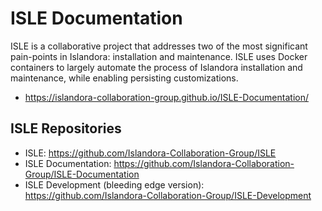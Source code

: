# ISLE Documentation

ISLE is a collaborative project that addresses two of the most significant pain-points in Islandora: installation and maintenance. ISLE uses Docker containers to largely automate the process of Islandora installation and maintenance, while enabling persisting customizations.

* https://islandora-collaboration-group.github.io/ISLE-Documentation/

## ISLE Repositories
* ISLE: https://github.com/Islandora-Collaboration-Group/ISLE
* ISLE Documentation: https://github.com/Islandora-Collaboration-Group/ISLE-Documentation
* ISLE Development (bleeding edge version): https://github.com/Islandora-Collaboration-Group/ISLE-Development
